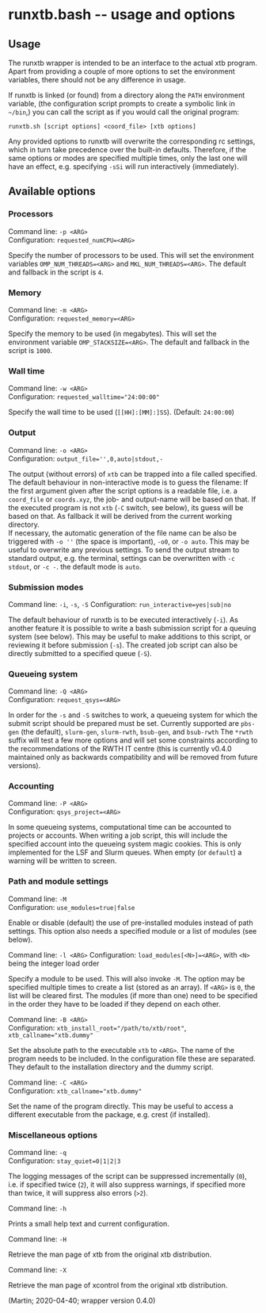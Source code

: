 # runxtb.bash -- usage and options

## Usage

The runxtb wrapper is intended to be an interface to the actual xtb program.
Apart from providing a couple of more options to set the environment variables,
there should not be any difference in usage.

If runxtb is linked (or found) from a directory along the `PATH` environment variable,
(the configuration script prompts to create a symbolic link in `~/bin`,)
you can call the script as if you would call the original program:
```
runxtb.sh [script options] <coord_file> [xtb options]
```
Any provided options to runxtb will overwrite the corresponding rc settings, 
which in turn take precedence over the built-in defaults.
Therefore, if the same options or modes are specified multiple times, only the last one will have an effect,
e.g. specifying `-sSi` will run interactively (immediately).

## Available options

### Processors

Command line: `-p <ARG>`  
Configuration: `requested_numCPU=<ARG>`

Specify the number of processors to be used. This will set the environment variables `OMP_NUM_THREADS=<ARG>` and `MKL_NUM_THREADS=<ARG>`.
The default and fallback in the script is `4`.

### Memory

Command line: `-m <ARG>`  
Configuration: `requested_memory=<ARG>`

Specify the memory to be used (in megabytes). This will set the environment variable `OMP_STACKSIZE=<ARG>`. 
The default and fallback in the script is `1000`.

### Wall time

Command line: `-w <ARG>`  
Configuration: `requested_walltime="24:00:00"`
 
Specify the wall time to be used (`[[HH]:[MM]:]SS`). (Default: `24:00:00`)

### Output

Command line:  `-o <ARG>`  
Configuration: `output_file='',0,auto|stdout,-`

The output (without errors) of `xtb` can be trapped into a file called specified.  
The default behaviour in non-interactive mode is to guess the filename: 
If the first argument given after the script options is a readable file, i.e. a `coord_file` or `coords.xyz`, 
the job- and output-name will be based on that. If the executed program is not `xtb` (`-C` switch, see below), 
its guess will be based on that. As fallback it will be derived from the current working directory.  
If necessary, the automatic generation of the file name can be also be triggered with `-o ''` (the space is important), 
`-o0`, or `-o auto`. This may be useful to overwrite any previous settings. 
To send the output stream to standard output, e.g. the terminal, settings can be overwritten with `-c stdout`, 
or `-c -`.
the default mode is `auto`.

### Submission modes

Command line: `-i`, `-s`, `-S`
Configuration: `run_interactive=yes|sub|no`

The default behaviour of runxtb is to be executed interactively (`-i`).
As another feature it is possible to write a bash submission script for a queuing system (see below).
This may be useful to make additions to this script, or reviewing it before submission (`-s`).
The created job script  can also be directly submitted to a specified queue (`-S`).

### Queueing system

Command line: `-Q <ARG>`  
Configuration: `request_qsys=<ARG>`

In order for the `-s` and `-S` switches to work, a queueing system for which the submit script should be prepared must be set. 
Currently supported are `pbs-gen` (the default), `slurm-gen`, `slurm-rwth`, `bsub-gen`, and `bsub-rwth` 
The `*rwth` suffix will test a few more options and will set some constraints according to the recommendations of the RWTH IT centre
(this is currently v0.4.0 maintained only as backwards compatibility and will be removed from future versions).

### Accounting

Command line: `-P <ARG>`  
Configuration: `qsys_project=<ARG>`

In some queueing systems, computational time can be accounted to projects or accounts.
When writing a job script, this will include the specified account into the queueing system magic cookies.
This is only implemented for the LSF and Slurm queues.
When empty (or `default`) a warning will be written to screen.

### Path and module settings

Command line: `-M`  
Configuration: `use_modules=true|false`

Enable or disable (default) the use of pre-installed modules instead of path settings. 
This option also needs a specified module or a list of modules (see below).

Command line: `-l <ARG>` 
Configuration: `load_modules[<N>]=<ARG>`, with `<N>` being the integer load order

Specify a module to be used. This will also invoke `-M`. 
The option may be specified multiple times to create a list (stored as an array). 
If `<ARG>` is `0`, the list will be cleared first. 
The modules (if more than one) need to be specified in the order they have to be loaded if they depend on each other. 

Command line: `-B <ARG>`  
Configuration: `xtb_install_root="/path/to/xtb/root"`, `xtb_callname="xtb.dummy"`

Set the absolute path to the executable `xtb` to `<ARG>`. The name of the program needs to be included. 
In the configuration file these are separated. 
They default to the installation directory and the dummy script.

Command line: `-C <ARG>`  
Configuration: `xtb_callname="xtb.dummy"`

Set the name of the program directly. 
This may be useful to access a different executable from the package, e.g. crest (if installed).

### Miscellaneous options

Command line: `-q`  
Configuration: `stay_quiet=0|1|2|3`

The logging messages of the script can be suppressed incrementally (`0`), i.e. if specified twice (`2`), it will also suppress warnings, 
if specified more than twice, it will suppress also errors (`>2`).

Command line: `-h`  

Prints a small help text and current configuration.

Command line: `-H`  

Retrieve the man page of xtb from the original xtb distribution.

Command line: `-X`  

Retrieve the man page of xcontrol from the original xtb distribution.

(Martin; 2020-04-40; wrapper version 0.4.0)
